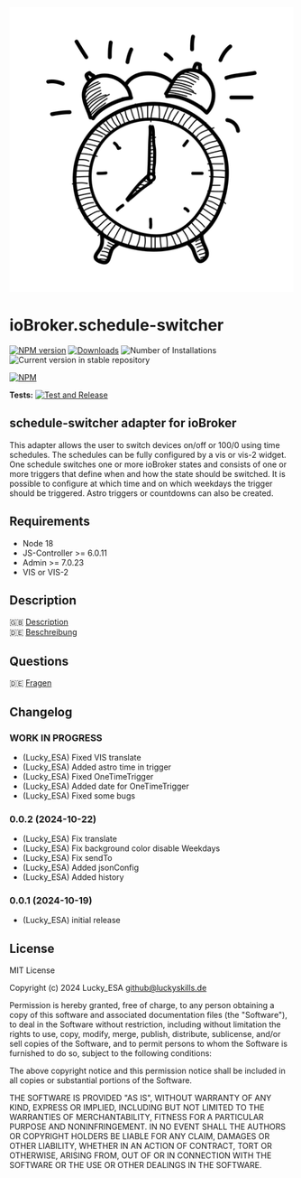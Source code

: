 ![Logo](admin/schedule-switcher.png)

# ioBroker.schedule-switcher

[![NPM version](https://img.shields.io/npm/v/iobroker.schedule-switcher.svg)](https://www.npmjs.com/package/iobroker.schedule-switcher)
[![Downloads](https://img.shields.io/npm/dm/iobroker.schedule-switcher.svg)](https://www.npmjs.com/package/iobroker.schedule-switcher)
![Number of Installations](https://iobroker.live/badges/schedule-switcher-installed.svg)
![Current version in stable repository](https://iobroker.live/badges/schedule-switcher-stable.svg)

[![NPM](https://nodei.co/npm/iobroker.schedule-switcher.png?downloads=true)](https://nodei.co/npm/iobroker.schedule-switcher/)

**Tests:** [![Test and Release](https://github.com/Lucky-ESA/ioBroker.schedule-switcher/actions/workflows/test-and-release.yml/badge.svg)](https://github.com/Lucky-ESA/ioBroker.schedule-switcher/actions/workflows/test-and-release.yml)

## schedule-switcher adapter for ioBroker

This adapter allows the user to switch devices on/off or 100/0 using time schedules.
The schedules can be fully configured by a vis or vis-2 widget.
One schedule switches one or more ioBroker states and consists of one or more triggers that define when and how the state should be switched.
It is possible to configure at which time and on which weekdays the trigger should be triggered. Astro triggers or countdowns can also be created.

## Requirements

-   Node 18
-   JS-Controller >= 6.0.11
-   Admin >= 7.0.23
-   VIS or VIS-2

## Description

🇬🇧 [Description](/docs/en/README.md)</br>
🇩🇪 [Beschreibung](/docs/de/README.md)

## Questions

🇩🇪 [Fragen](https://forum.iobroker.net/topic/77552/test-adapter-schedule-switcher)

## Changelog

<!--
    Placeholder for the next version (at the beginning of the line):
    ### **WORK IN PROGRESS**
-->

### **WORK IN PROGRESS**

-   (Lucky_ESA) Fixed VIS translate
-   (Lucky_ESA) Added astro time in trigger
-   (Lucky_ESA) Fixed OneTimeTrigger
-   (Lucky_ESA) Added date for OneTimeTrigger
-   (Lucky_ESA) Fixed some bugs

### 0.0.2 (2024-10-22)

-   (Lucky_ESA) Fix translate
-   (Lucky_ESA) Fix background color disable Weekdays
-   (Lucky_ESA) Fix sendTo
-   (Lucky_ESA) Added jsonConfig
-   (Lucky_ESA) Added history

### 0.0.1 (2024-10-19)

-   (Lucky_ESA) initial release

## License

MIT License

Copyright (c) 2024 Lucky_ESA <github@luckyskills.de>

Permission is hereby granted, free of charge, to any person obtaining a copy
of this software and associated documentation files (the "Software"), to deal
in the Software without restriction, including without limitation the rights
to use, copy, modify, merge, publish, distribute, sublicense, and/or sell
copies of the Software, and to permit persons to whom the Software is
furnished to do so, subject to the following conditions:

The above copyright notice and this permission notice shall be included in all
copies or substantial portions of the Software.

THE SOFTWARE IS PROVIDED "AS IS", WITHOUT WARRANTY OF ANY KIND, EXPRESS OR
IMPLIED, INCLUDING BUT NOT LIMITED TO THE WARRANTIES OF MERCHANTABILITY,
FITNESS FOR A PARTICULAR PURPOSE AND NONINFRINGEMENT. IN NO EVENT SHALL THE
AUTHORS OR COPYRIGHT HOLDERS BE LIABLE FOR ANY CLAIM, DAMAGES OR OTHER
LIABILITY, WHETHER IN AN ACTION OF CONTRACT, TORT OR OTHERWISE, ARISING FROM,
OUT OF OR IN CONNECTION WITH THE SOFTWARE OR THE USE OR OTHER DEALINGS IN THE
SOFTWARE.
